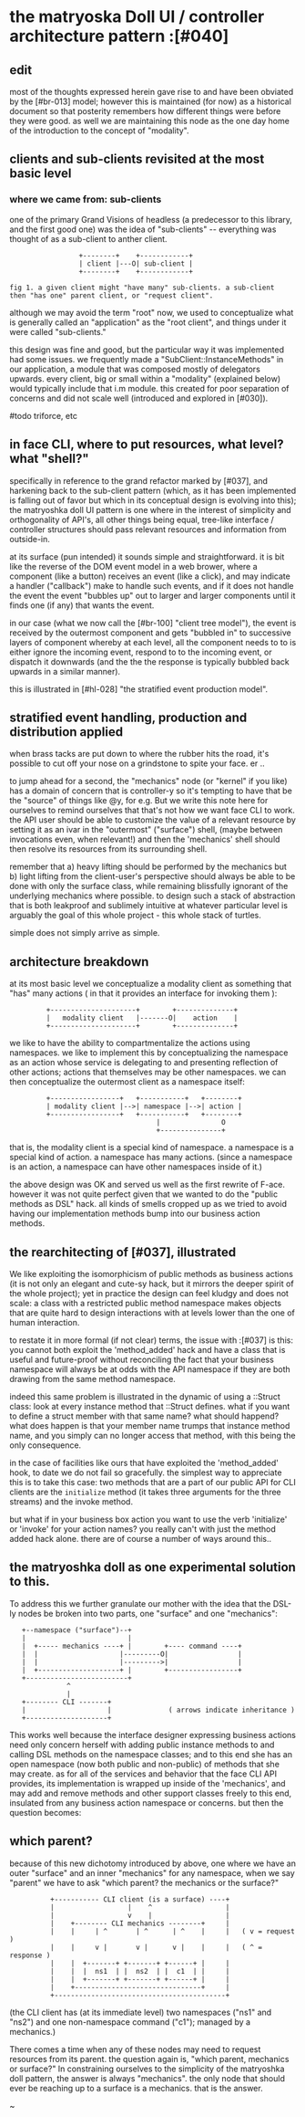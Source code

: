 # the matryoska Doll UI / controller architecture pattern :[#040]

## edit

most of the thoughts expressed herein gave rise to and have been
obviated by the [#br-013] model; however this is maintained (for now) as
a historical document so that posterity remembers how different things
were before they were good. as well we are maintaining this node as the
one day home of the introduction to the concept of "modality".


## clients and sub-clients revisited at the most basic level

### where we came from: sub-clients

one of the primary Grand Visions of headless (a predecessor to this library,
and the first good one) was the idea of "sub-clients" -- everything was
thought of as a sub-client to anther client.

                     +--------+    +------------+
                     | client |---O| sub-client |
                     +--------+    +------------+

    fig 1. a given client might "have many" sub-clients. a sub-client
    then "has one" parent client, or "request client".

although we may avoid the term "root" now, we used to conceptualize what is
generally called an "application" as the "root client", and things under it
were called "sub-clients."

this design was fine and good, but the particular way it was implemented had
some issues. we frequently made a "SubClient::InstanceMethods" in our
application, a module that was composed mostly of delegators upwards. every
client, big or small within a "modality" (explained below) would typically
include that i.m module. this created for poor separation of concerns and
did not scale well (introduced and explored in [#030]).

  #todo triforce, etc


## in face CLI, where to put resources, what level? what "shell?"

specifically in reference to the grand refactor marked by [#037], and harkening
back to the sub-client pattern (which, as it has been implemented is falling
out of favor but which in its conceptual design is evolving into this); the
matryoshka doll UI pattern is one where in the interest of simplicity and
orthogonality of API's, all other things being equal, tree-like interface /
controller structures should pass relevant resources and information from
outside-in.

at its surface (pun intended) it sounds simple and straightforward.  it is
bit like the reverse of the DOM event model in a web brower, where a component
(like a button) receives an event (like a click), and may indicate a handler
("callback") make to handle such events, and if it does not handle the event
the event "bubbles up" out to larger and larger components until it finds
one (if any) that wants the event.

in our case (what we now call the [#br-100] "client tree model"), the event
is received by the outermost component and gets "bubbled in" to successive
layers of component whereby at each level, all the component needs to to
is either ignore the incoming event, respond to to the incoming event, or
dispatch it downwards (and the the the response is typically bubbled back
upwards in a similar manner).

this is illustrated in [#hl-028] "the stratified event production model".



## stratified event handling, production and distribution applied

when brass tacks are put down to where the rubber hits the road, it's
possible to cut off your nose on a grindstone to spite your face. er ..

to jump ahead for a second, the "mechanics" node (or "kernel" if you like)
has a domain of concern that is controller-y so it's tempting to have that be the
"source" of things like @y, for e.g. But we write this note here for ourselves
to remind ourselves that that's not how we want face CLI to work. the API user
should be able to customize the value of a relevant resource by setting it as
an ivar in the "outermost" ("surface") shell, (maybe between invocations even,
when relevant!) and then the 'mechanics' shell should then resolve its
resources from its surrounding shell.

remember that a) heavy lifting should be performed by the mechanics but b)
light lifting from the client-user's perspective should always be able to be
done with only the surface class, while remaining blissfully ignorant of the
underlying mechanics where possible. to design such a stack of abstraction
that is both leakproof and sublimely intuitive at whatever particular level is
arguably the goal of this whole project - this whole stack of turtles.

simple does not simply arrive as simple.

## architecture breakdown

at its most basic level we conceptualize a modality client as something that
"has" many actions ( in that it provides an interface for invoking them ):

             +---------------------+        +--------------+
             |   modality client   |-------O|    action    |
             +---------------------+        +--------------+

we like to have the ability to compartmentalize the actions using namespaces.
we like to implement this by conceptualizing the namespace as an action whose
service is delegating to and presenting reflection of other actions; actions
that themselves may be other namespaces. we can then conceptualize the
outermost client as a namespace itself:

             +-----------------+   +-----------+   +--------+
             | modality client |-->| namespace |-->| action |
             +-----------------+   +-----------+   +--------+
                                        |               O
                                        +---------------+

that is, the modality client is a special kind of namespace. a namespace is a
special kind of action. a namespace has many actions. (since a namespace is an
action, a namespace can have other namespaces inside of it.)

the above design was OK and served us well as the first rewrite of F-ace.
however it was not quite perfect given that we wanted to do the
"public methods as DSL" hack. all kinds of smells cropped up as we tried to
avoid having our implementation methods bump into our business action methods.


## the rearchitecting of [#037], illustrated

We like exploiting the isomorphicism of public methods as business actions
(it is not only an elegant and cute-sy hack, but it mirrors the deeper spirit
of the whole project); yet in practice the design can feel kludgy and does
not scale: a class with a restricted public method namespace makes objects
that are quite hard to design interactions with at levels lower than the one
of human interaction.

to restate it in more formal (if not clear) terms, the issue with :[#037] is
this: you cannot both exploit the 'method_added' hack and have a class that is
useful and future-proof without reconciling the fact that your business
namespace will always be at odds with the API namespace if they are both
drawing from the same method namespace.

indeed this same problem is illustrated in the dynamic of using a ::Struct
class: look at every instance method that ::Struct defines. what if you want
to define a struct member with that same name? what should happend? what does
happen is that your member name trumps that instance method name, and you
simply can no longer access that method, with this being the only consequence.

in the case of facilities like ours that have exploited the 'method_added'
hook, to date we do not fail so gracefully. the simplest way to appreciate
this is to take this case: two methods that are a part of our public API
for CLI clients are the `initialize` method (it takes three arguments for
the three streams) and the invoke method.

but what if in your business box action you want to use the verb 'initialize'
or 'invoke' for your action names? you really can't with just the method
added hack alone. there are of course a number of ways around this..



## the matryoshka doll as one experimental solution to this.

To address this we further granulate our mother with
the idea that the DSL-ly nodes be broken into two parts, one "surface" and one
"mechanics":

       +--namespace ("surface")--+
       |                         |
       |  +----- mechanics ----+ |        +---- command ----+
       |  |                    |---------O|                 |
       |  |                    |--------->|                 |
       |  +--------------------+ |        +-----------------+
       +-------------------------+
                  ^
                  |
       +-------- CLI -------+
       |                    |              ( arrows indicate inheritance )
       +--------------------+

This works well because the interface designer expressing business actions
need only concern herself with adding public instance methods to and calling
DSL methods on the namespace classes; and to this end she has an open
namespace (now both public and non-public) of methods that she may create.
as for all of the services and behavior that the face CLI API provides, its
implementation is wrapped up inside of the 'mechanics', and may add and
remove methods and other support classes freely to this end, insulated from
any business action namespace or concerns. but then the question becomes:


## which parent?

because of this new dichotomy introduced by above, one where we have an
outer "surface" and an inner "mechanics" for any namespace, when we say
"parent" we have to ask "which parent? the mechanics or the surface?"

              +----------- CLI client (is a surface) ----+
              |                  |    ^                  |
              |                  v    |                  |
              |    +-------- CLI mechanics --------+     |
              |    |     | ^       | ^      | ^    |     |   ( v = request )
              |    |     v |       v |      v |    |     |   ( ^ = response )
              |    |  +-------+ +-------+ +------+ |     |
              |    |  |  ns1  | |  ns2  | |  c1  | |     |
              |    |  +-------+ +-------+ +------+ |     |
              |    +-------------------------------+     |
              +------------------------------------------+

(the CLI client has (at its immediate level) two namespaces ("ns1" and "ns2")
and one non-namespace command ("c1"); managed by a mechanics.)

There comes a time when any of these nodes may need to request resources
from its parent. the question again is, "which parent, mechanics or surface?"
In constraining ourselves to the simplicity of the matryoshka doll pattern,
the answer is always "mechanics". the only node that should ever be reaching
up to a surface is a mechanics. that is the answer.

~
